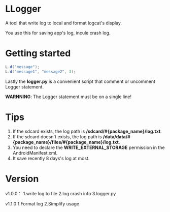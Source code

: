 # LLogger
A tool that write log to local and format logcat's display.

You use this for saving app's log, incule crash log.

# Getting started
``` java
L.d("message");
L.d("message1", "message2", 3);
```
 
 Lastly the **logger.py** is a convenient script that comment or uncomment Logger statement.  

**WARNNING**: The Logger statement must be on a single line!

# Tips
1. If the sdcard exists, the log path is **/sdcard/#{package_name}/log.txt**.
2. If the sdcard doesn't exists, the log path is **/data/data/#{package_name}/files/#{package_name}/log.txt**.
3. You need to declare the **WRITE_EXTERNAL_STORAGE** permission in the AndroidManifest.xml.
4. It save recently 8 days's log at most.

# Version
v1.0.0：
1.write log to file
2.log crash info
3.logger.py

v1.1.0
1.Format log
2.Simplify usage
